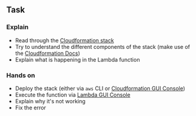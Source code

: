## Task

### Explain

- Read through the [Cloudformation stack](./template.yaml)
- Try to understand the different components of the stack (make use of the [Cloudformation Docs](https://docs.aws.amazon.com/AWSCloudFormation/latest/UserGuide/aws-template-resource-type-ref.html))
- Explain what is happening in the Lambda function

### Hands on

- Deploy the stack (either via `aws` CLI or [Cloudformation GUI Console](https://eu-central-1.console.aws.amazon.com/cloudformation/home?region=eu-central-1#/)) 
- Execute the function via [Lambda GUI Console](https://eu-central-1.console.aws.amazon.com/lambda/home?region=eu-central-1#/)
- Explain why it's not working
- Fix the error

